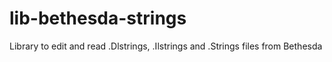 # lib-bethesda-strings
Library to edit and read .Dlstrings, .Ilstrings and .Strings files from Bethesda
